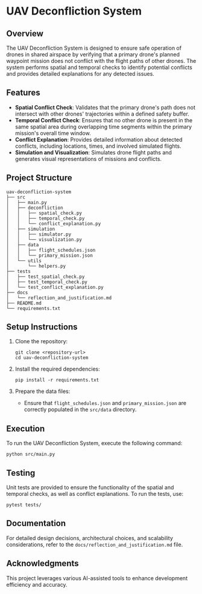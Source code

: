 # UAV Deconfliction System

## Overview
The UAV Deconfliction System is designed to ensure safe operation of drones in shared airspace by verifying that a primary drone's planned waypoint mission does not conflict with the flight paths of other drones. The system performs spatial and temporal checks to identify potential conflicts and provides detailed explanations for any detected issues.

## Features
- **Spatial Conflict Check**: Validates that the primary drone's path does not intersect with other drones' trajectories within a defined safety buffer.
- **Temporal Conflict Check**: Ensures that no other drone is present in the same spatial area during overlapping time segments within the primary mission's overall time window.
- **Conflict Explanation**: Provides detailed information about detected conflicts, including locations, times, and involved simulated flights.
- **Simulation and Visualization**: Simulates drone flight paths and generates visual representations of missions and conflicts.

## Project Structure
```
uav-deconfliction-system
├── src
│   ├── main.py
│   ├── deconfliction
│   │   ├── spatial_check.py
│   │   ├── temporal_check.py
│   │   └── conflict_explanation.py
│   ├── simulation
│   │   ├── simulator.py
│   │   └── visualization.py
│   ├── data
│   │   ├── flight_schedules.json
│   │   └── primary_mission.json
│   └── utils
│       └── helpers.py
├── tests
│   ├── test_spatial_check.py
│   ├── test_temporal_check.py
│   └── test_conflict_explanation.py
├── docs
│   └── reflection_and_justification.md
├── README.md
└── requirements.txt
```

## Setup Instructions
1. Clone the repository:
   ```
   git clone <repository-url>
   cd uav-deconfliction-system
   ```

2. Install the required dependencies:
   ```
   pip install -r requirements.txt
   ```

3. Prepare the data files:
   - Ensure that `flight_schedules.json` and `primary_mission.json` are correctly populated in the `src/data` directory.

## Execution
To run the UAV Deconfliction System, execute the following command:
```
python src/main.py
```

## Testing
Unit tests are provided to ensure the functionality of the spatial and temporal checks, as well as conflict explanations. To run the tests, use:
```
pytest tests/
```

## Documentation
For detailed design decisions, architectural choices, and scalability considerations, refer to the `docs/reflection_and_justification.md` file.

## Acknowledgments
This project leverages various AI-assisted tools to enhance development efficiency and accuracy.